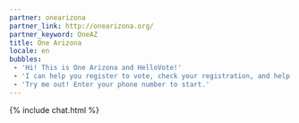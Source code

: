 ```yaml
---
partner: onearizona
partner_link: http://onearizona.org/
partner_keyword: OneAZ
title: One Arizona
locale: en
bubbles:
 - 'Hi! This is One Arizona and HelloVote!'
 - 'I can help you register to vote, check your registration, and help your friends register.'
 - 'Try me out! Enter your phone number to start.'
---
```

{% include chat.html %}



